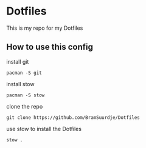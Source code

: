 # Dotfiles

This is my repo for my Dotfiles

## How to use this config

install git
```
pacman -S git
```

install stow
```
pacman -S stow
```

clone the repo
```
git clone https://github.com/BramSuurdje/Dotfiles
```

use stow to install the Dotfiles
```
stow .
```


